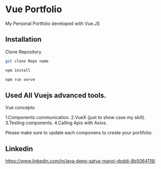 # Vue Portfolio

My Personal Portfolio developed with Vue.JS

## Installation

Clone Repository

```bash
git clone Repo name

npm install

npm run serve
```

##

## Used All Vuejs advanced tools.

Vue concepts:

1.Components communication.
2.VueX (just to show case my skill).
3.Testing components.
4.Calling Apis with Axios.

Please make sure to update each componens to create your portifolio.

## Linkedin

https://www.linkedin.com/in/jaya-deep-satya-manoj-doddi-8b5064118/
